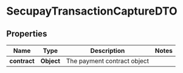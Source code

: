
# SecupayTransactionCaptureDTO

## Properties
Name | Type | Description | Notes
------------ | ------------- | ------------- | -------------
**contract** | **Object** | The payment contract object | 



